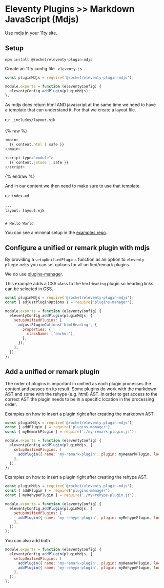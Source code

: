 # Eleventy Plugins >> Markdown JavaScript (Mdjs)

Use mdjs in your 11ty site.

## Setup

```
npm install @rocket/eleventy-plugin-mdjs
```

Create an 11ty config file `.eleventy.js`

```js
const pluginMdjs = require('@rocket/eleventy-plugin-mdjs');

module.exports = function (eleventyConfig) {
  eleventyConfig.addPlugin(pluginMdjs);
};
```

As mdjs does return html AND javascript at the same time we need to have a template that can understand it. For that we create a layout file.

👉 `_includes/layout.njk`

{% raw %}

```js
<main>
  {{ content.html | safe }}
</main>

<script type="module">
  {{ content.jsCode | safe }}
</script>
```

{% endraw %}

And in our content we then need to make sure to use that template.

👉 `index.md`

```
---
layout: layout.njk
---

# Hello World
```

You can see a minimal setup in the [examples repo](https://github.com/daKmoR/rocket-example-projects/tree/master/eleventy-and-mdjs).

## Configure a unified or remark plugin with mdjs

By providing a `setupUnifiedPlugins` function as an option to `eleventy-plugin-mdjs` you can set options for all unified/remark plugins.

We do use [plugins-manager](../plugins-manager/overview.md).

This example adds a CSS class to the `htmlHeading` plugin so heading links can be selected in CSS.

```js
const pluginMdjs = require('@rocket/eleventy-plugin-mdjs');
const { adjustPluginOptions } = require('plugins-manager');

module.exports = function (eleventyConfig) {
  eleventyConfig.addPlugin(pluginMdjs, {
    setupUnifiedPlugins: [
      adjustPluginOptions('htmlHeading', {
        properties: {
          className: ['anchor'],
        },
      }),
    ],
  });
};
```

## Add a unified or remark plugin

The order of plugins is important in unified as each plugin processes the content and passes on its result.
Some plugins do work with the markdown AST and some with the rehype (e.g. html) AST. In order to get access to the correct AST the plugin needs to be in a specific location in the processing order.

Examples on how to insert a plugin right after creating the markdown AST.

```js
const pluginMdjs = require('@rocket/eleventy-plugin-mdjs');
const { addPlugin } = require('plugins-manager');
const { myRemarkPlugin } = require('./my-remark-plugin.js');

module.exports = function (eleventyConfig) {
  eleventyConfig.addPlugin(pluginMdjs, {
    setupUnifiedPlugins: [
      addPlugin({ name: 'my-remark-plugin', plugin: myRemarkPlugin, location: 'markdown' }),
    ],
  });
};
```

Examples on how to insert a plugin right after creating the rehype AST.

```js
const pluginMdjs = require('@rocket/eleventy-plugin-mdjs');
const { addPlugin } = require('plugins-manager');
const { myRehypePlugin } = require('./my-rehype-plugin.js');

module.exports = function (eleventyConfig) {
  eleventyConfig.addPlugin(pluginMdjs, {
    setupUnifiedPlugins: [
      addPlugin({ name: 'my-rehype-plugin', plugin: myRehypePlugin, location: 'remark2rehype' }),
    ],
  });
};
```

You can also add both

```js
module.exports = function (eleventyConfig) {
  eleventyConfig.addPlugin(pluginMdjs, {
    setupUnifiedPlugins: [
      addPlugin({ name: 'my-remark-plugin', plugin: myRemarkPlugin, location: 'markdown' }),
      addPlugin({ name: 'my-rehype-plugin', plugin: myRehypePlugin, location: 'remark2rehype' }),
    ],
  });
};
```
